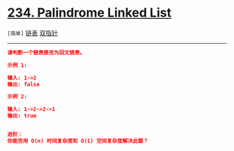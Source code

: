 # [234. Palindrome Linked List](https://leetcode-cn.com/problems/palindrome-linked-list/)

`[简单]` [链表](https://leetcode-cn.com/tag/linked-list/) [双指针](https://leetcode-cn.com/tag/two-pointers/)

---

```json
请判断一个链表是否为回文链表。

示例 1:

输入: 1->2
输出: false

示例 2:

输入: 1->2->2->1
输出: true


进阶：
你能否用 O(n) 时间复杂度和 O(1) 空间复杂度解决此题？

```


